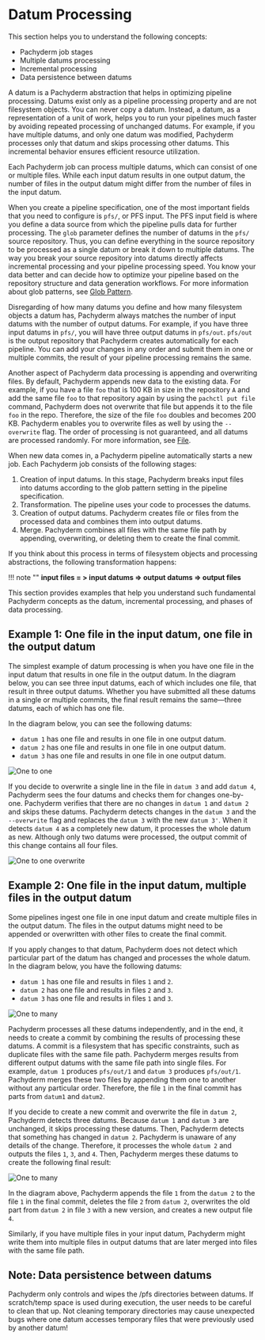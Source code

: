 # Datum Processing

This section helps you to understand the following
concepts:

* Pachyderm job stages
* Multiple datums processing
* Incremental processing
* Data persistence between datums

A datum is a Pachyderm abstraction that helps in optimizing
pipeline processing. Datums exist only as a pipeline
processing property and are not filesystem objects. You can never
copy a datum. Instead, a datum, as a representation of a unit
of work, helps you to run your pipelines much faster by avoiding
repeated processing of unchanged datums. For example, if you have
multiple datums, and only one datum was modified, Pachyderm processes
only that datum and skips processing other datums. This incremental
behavior ensures efficient resource utilization.

Each Pachyderm job can process multiple datums, which can consist
of one or multiple files. While each input datum results in one output
datum, the number of files in the output datum might differ from
the number of files in the input datum.

When you create a pipeline specification, one of the most important
fields that you need to configure is `pfs/`, or PFS input.
The PFS input field is where you define a data source from which
the pipeline pulls data for further processing. The `glob`
parameter defines the number of datums in the `pfs/` source
repository. Thus, you can define everything in the source repository
to be processed as a single datum or break it down to multiple
datums. The way you break your source repository into datums
directly affects incremental processing and your pipeline
processing speed. You know your data better and can decide
how to optimize your pipeline based on the repository structure
and data generation workflows.
For more information about glob patterns, see
[Glob Pattern](glob-pattern.md).

Disregarding of how many datums you define and how many
filesystem objects a datum has, Pachyderm always matches the
number of input datums with the number of output datums. For
example, if you have three input datums in `pfs/`, you will
have three output datums in `pfs/out`. `pfs/out` is the
output repository that Pachyderm creates automatically for
each pipeline. You can add your changes in any order and
submit them in one or multiple commits, the result of your
pipeline processing remains the same.

Another aspect of Pachyderm data processing is
appending and overwriting files. By default, Pachyderm
appends new data to the existing data. For example, if you
have a file `foo` that is 100 KB in size in the repository `A`
and add the same file `foo` to that repository again by
using the `pachctl put file` command, Pachyderm does not
overwrite that file but appends it to the file `foo` in the
repo. Therefore, the size of the file `foo` doubles and
becomes 200 KB. Pachyderm enables you to overwrite files as
well by using the `--overwrite` flag. The order of processing
is not guaranteed, and all datums are processed randomly.
For more information, see [File](../../data-concepts/file.md).

When new data comes in, a Pachyderm pipeline automatically
starts a new job. Each Pachyderm job consists of the
following stages:

1. Creation of input datums. In this stage, Pachyderm breaks
input files into datums according to the glob pattern setting
in the pipeline specification.
1. Transformation. The pipeline uses your code to processes the
datums.
1. Creation of output datums. Pachyderm creates file or files from the
processed data and combines them into output datums.
1. Merge. Pachyderm combines all files with the same file path
by appending, overwriting, or deleting them to create the final commit.

If you think about this process in terms of filesystem objects and
processing abstractions, the following transformation happens:

!!! note ""
    **input files = > input datums => output datums => output files**

This section provides examples that help you understand such fundamental
Pachyderm concepts as the datum, incremental processing, and phases of
data processing.

## Example 1: One file in the input datum, one file in the output datum

The simplest example of datum processing is when you have one file in
the input datum that results in one file in the output datum.
In the diagram below, you can see three input datums, each of which
includes one file, that result in three output datums. Whether you have
submitted all these datums in a single or multiple commits, the final
result remains the same—three datums, each of which has one file.

In the diagram below, you can see the following datums:

 - `datum 1` has one file and results in one file in one output datum.
 - `datum 2` has one file and results in one file in one output datum.
 - `datum 3` has one file and results in one file in one output datum.

![One to one](../../../assets/images/d_datum_processing_one_to_one.svg)

If you decide to overwrite a single line in the file in `datum 3` and
add `datum 4`, Pachyderm sees the four datums and checks them for changes
one-by-one. Pachyderm verifies that there are no changes in `datum 1` and
`datum 2` and skips these datums. Pachyderm detects changes in the
`datum 3` and the `--overwrite` flag and replaces the `datum 3` with the
new `datum 3'`. When it detects `datum 4` as a completely new datum,
it processes the whole datum as new. Although only two datums were
processed, the output commit of this change contains all four files.

![One to one overwrite](../../../assets/images/d_datum_processing_one_to_one_overwrite.svg)

## Example 2: One file in the input datum, multiple files in the output datum

Some pipelines ingest one file in one input datum and create multiple
files in the output datum. The files in the output datums might need to
be appended or overwritten with other files to create the final commit.

If you apply changes to that datum, Pachyderm does not detect which
particular part of the datum has changed and processes the whole datum.
In the diagram below, you have the following datums:

- `datum 1` has one file and results in files `1` and `2`.
- `datum 2` has one file and results in files `2` and `3`.
- `datum 3` has one file and results in files `1` and `3`.

![One to many](../../../assets/images/d_datum_processing_one_to_many.svg)

Pachyderm processes all these datums independently, and in the end, it needs
to create a commit by combining the results of processing these datums.
A commit is a filesystem that has specific constraints, such as duplicate
files with the same file path. Pachyderm merges results from
different output datums with the same file path into single files. For
example, `datum 1` produces `pfs/out/1` and `datum 3` produces `pfs/out/1`.
Pachyderm merges these two files by appending them one to another
without any particular order. Therefore, the file `1` in the final
commit has parts from `datum1` and `datum2`.

If you decide to create a new commit and overwrite the file in `datum 2`,
Pachyderm detects three datums. Because `datum 1` and `datum 3` are
unchanged, it skips processing these datums. Then, Pachyderm detects
that something has changed in `datum 2`. Pachyderm is unaware of any
details of the change. Therefore, it processes the whole `datum 2`
and outputs the files `1`, `3`, and `4`. Then, Pachyderm merges
these datums to create the following final result:

![One to many](../../../assets/images/d_datum_processing_one_to_many_overwrite.svg)


In the diagram above, Pachyderm appends the file `1` from the `datum 2`
to the file `1` in the final commit, deletes the file `2` from `datum 2`,
overwrites the old part from `datum 2` in file `3`  with a new version,
and creates a new output file `4`.

Similarly, if you have multiple files in your input datum, Pachyderm might
write them into multiple files in output datums that are later merged into
files with the same file path.

## Note: Data persistence between datums

Pachyderm only controls and wipes the /pfs directories between datums. If scratch/temp space is used during execution, the user needs to be careful to clean that up. Not cleaning temporary directories may cause unexpected bugs where one datum accesses temporary files that were previously used by another datum!
